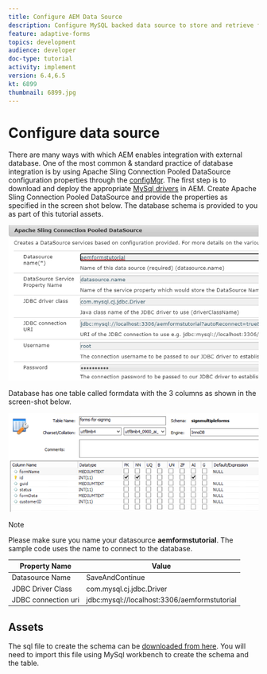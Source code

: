 ```yaml
---
title: Configure AEM Data Source
description: Configure MySQL backed data source to store and retrieve form data
feature: adaptive-forms
topics: development
audience: developer
doc-type: tutorial
activity: implement
version: 6.4,6.5
kt: 6899
thumbnail: 6899.jpg
---
```

# Configure data source

There are many ways with which AEM enables integration with external database. One of the most common & standard practice of database integration is by using Apache Sling Connection Pooled DataSource configuration properties through the [configMgr](http://localhost:4502/system/console/configMgr).
The first step is to download and deploy the appropriate [MySql drivers](https://mvnrepository.com/artifact/mysql/mysql-connector-java) in AEM.
Create Apache Sling Connection Pooled DataSource and provide the properties as specified in the screen shot below. The database schema is provided to you as part of this tutorial assets.

![data-source](assets/data-source.PNG)

Database has one table called formdata with the 3 columns as shown in the screen-shot below.

![data-base](assets/data-base.PNG) 


>[!NOTE]
>Please make sure you name your datasource **aemformstutorial**. The sample code uses the name to connect to the database.

Property Name| Value
------------------------|---------------------------------------
Datasource Name| SaveAndContinue
JDBC Driver Class| com.mysql.cj.jdbc.Driver
JDBC connection uri| jdbc:mysql://localhost:3306/aemformstutorial

## Assets

The sql file to create the schema can be [downloaded from here](assets/sign-multiple-forms.sql). You will need to import this file using MySql workbench to create the schema and the table.



